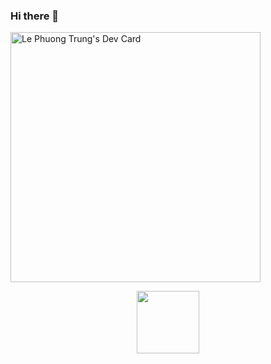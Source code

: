 ### Hi there 👋
<a href="https://app.daily.dev/LePhuongTrung"><img src="https://api.daily.dev/devcards/2f5773f81da645f38046049f2f2a38b7.png?r=tbl" width="400" alt="Le Phuong Trung's Dev Card"/></a>

<div id="header" align="center">
  <img src="https://media.giphy.com/media/M9gbBd9nbDrOTu1Mqx/giphy.gif" width="100"/>
</div>
<!--
**LePhuongTrung/LePhuongTrung** is a ✨ _special_ ✨ repository because its `README.md` (this file) appears on your GitHub profile.

Here are some ideas to get you started:

- 🔭 I’m currently working on ...
- 🌱 I’m currently learning ...
- 👯 I’m looking to collaborate on ...
- 🤔 I’m looking for help with ...
- 💬 Ask me about ...
- 📫 How to reach me: ...
- 😄 Pronouns: ...
- ⚡ Fun fact: ...
-->

